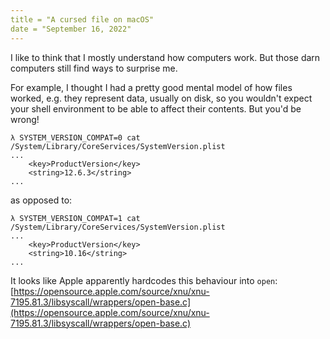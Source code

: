 ```yaml
---
title = "A cursed file on macOS"
date = "September 16, 2022"
---
```


I like to think that I mostly understand how computers work. But those darn computers still find
ways to surprise me.

For example, I thought I had a pretty good mental model of how files worked, e.g. they represent
data, usually on disk, so you wouldn't expect your shell environment to be able to affect their
contents. But you'd be wrong!

```
λ SYSTEM_VERSION_COMPAT=0 cat /System/Library/CoreServices/SystemVersion.plist
...
	<key>ProductVersion</key>
	<string>12.6.3</string>
...
```

as opposed to:

```
λ SYSTEM_VERSION_COMPAT=1 cat /System/Library/CoreServices/SystemVersion.plist
...
	<key>ProductVersion</key>
	<string>10.16</string>
...
```

It looks like Apple apparently hardcodes this behaviour into `open`:
[https://opensource.apple.com/source/xnu/xnu-7195.81.3/libsyscall/wrappers/open-base.c](https://opensource.apple.com/source/xnu/xnu-7195.81.3/libsyscall/wrappers/open-base.c)

